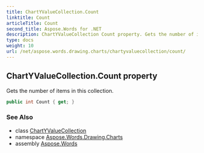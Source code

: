```yaml
---
title: ChartYValueCollection.Count
linktitle: Count
articleTitle: Count
second_title: Aspose.Words for .NET
description: ChartYValueCollection Count property. Gets the number of items in this collection in C#.
type: docs
weight: 10
url: /net/aspose.words.drawing.charts/chartyvaluecollection/count/
---
```

## ChartYValueCollection.Count property

Gets the number of items in this collection.

```csharp
public int Count { get; }
```

### See Also

* class [ChartYValueCollection](../)
* namespace [Aspose.Words.Drawing.Charts](../../chartyvaluecollection/)
* assembly [Aspose.Words](../../../)
